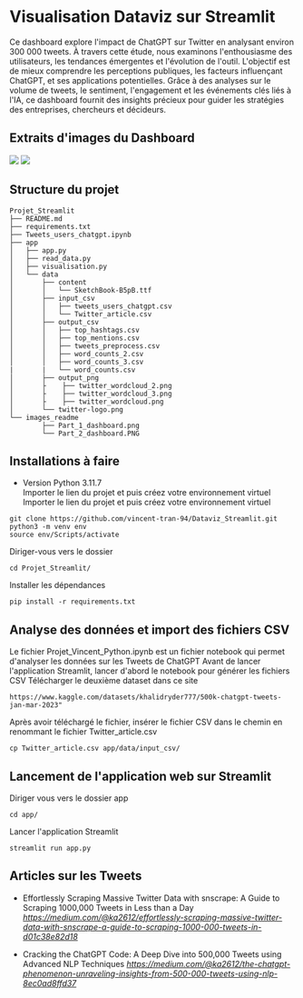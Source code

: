 # Visualisation Dataviz sur Streamlit 

Ce dashboard explore l'impact de ChatGPT sur Twitter en analysant environ 300 000 tweets. À travers cette étude, nous examinons l'enthousiasme des utilisateurs, les tendances émergentes et l'évolution de l'outil. L'objectif est de mieux comprendre les perceptions publiques, les facteurs influençant ChatGPT, et ses applications potentielles. Grâce à des analyses sur le volume de tweets, le sentiment, l'engagement et les événements clés liés à l'IA, ce dashboard fournit des insights précieux pour guider les stratégies des entreprises, chercheurs et décideurs.

## Extraits d'images du Dashboard
<img src="images_readme/Part_1_dashboard.png"/>
<img src="images_readme/Part_2_dashboard.PNG"/>

## Structure du projet

```
Projet_Streamlit
├── README.md
├── requirements.txt
├── Tweets_users_chatgpt.ipynb
├── app
│   ├── app.py
│   ├── read_data.py
│   ├── visualisation.py
│   └── data
│       ├── content
│       │   └── SketchBook-B5pB.ttf
│       ├── input_csv
│       │   ├── tweets_users_chatgpt.csv
│       │   └── Twitter_article.csv
│       ├── output_csv
│       │   ├── top_hashtags.csv
│       │   ├── top_mentions.csv
│       │   ├── tweets_preprocess.csv
│       │   ├── word_counts_2.csv
│       │   ├── word_counts_3.csv
|       |   └── word_counts.csv
│       ├── output_png
│       ├    ├── twitter_wordcloud_2.png
│       ├    ├── twitter_wordcloud_3.png
│       ├    ├── twitter_wordcloud.png
│       └── twitter-logo.png
└── images_readme
        ├── Part_1_dashboard.png
        └── Part_2_dashboard.PNG
```
        
## Installations à faire 
- Version Python 3.11.7 <br>
Importer le lien du projet et puis créez votre environnement virtuel
Importer le lien du projet et puis créez votre environnement virtuel
```
git clone https://github.com/vincent-tran-94/Dataviz_Streamlit.git
python3 -m venv env
source env/Scripts/activate
```
Diriger-vous vers le dossier
```
cd Projet_Streamlit/
```
Installer les dépendances 
```
pip install -r requirements.txt
```

## Analyse des données et import des fichiers CSV
Le fichier Projet_Vincent_Python.ipynb est un fichier notebook qui permet d'analyser les données sur les Tweets de ChatGPT
Avant de lancer l'application Streamlit, lancer d'abord le notebook pour générer les fichiers CSV 
Télécharger le deuxième dataset dans ce site 

```
https://www.kaggle.com/datasets/khalidryder777/500k-chatgpt-tweets-jan-mar-2023"
```
Après avoir téléchargé le fichier, insérer le fichier CSV dans le chemin en renommant le fichier Twitter_article.csv
```
cp Twitter_article.csv app/data/input_csv/
```
## Lancement de l'application web sur Streamlit
Diriger vous vers le dossier app
```
cd app/
```
Lancer l'application Streamlit
```
streamlit run app.py
```
## Articles sur les Tweets 

- Effortlessly Scraping Massive Twitter Data with snscrape: A Guide to Scraping 1000,000 Tweets in Less than a Day
*https://medium.com/@ka2612/effortlessly-scraping-massive-twitter-data-with-snscrape-a-guide-to-scraping-1000-000-tweets-in-d01c38e82d18*  

- Cracking the ChatGPT Code: A Deep Dive into 500,000 Tweets using Advanced NLP Techniques
*https://medium.com/@ka2612/the-chatgpt-phenomenon-unraveling-insights-from-500-000-tweets-using-nlp-8ec0ad8ffd37*   

